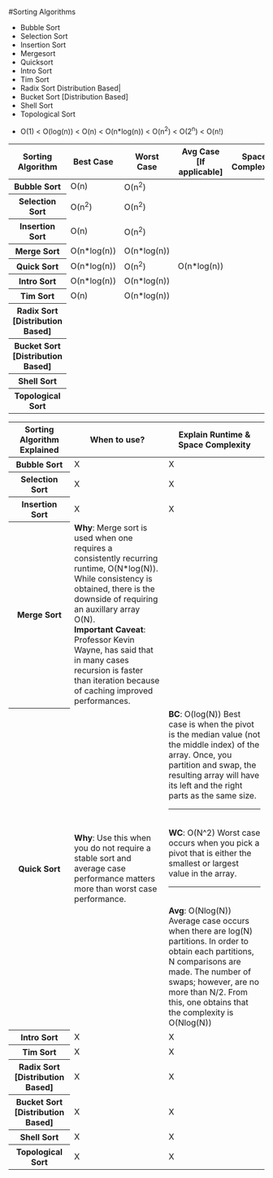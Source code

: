 #Sorting Algorithms
  * Bubble Sort
  * Selection Sort
  * Insertion Sort
  * Mergesort
  * Quicksort
  * Intro Sort
  * Tim Sort
  * Radix Sort Distribution Based|
  * Bucket Sort [Distribution Based]
  * Shell Sort
  * Topological Sort


<ul>
<li>O(1) < O(log(n)) < O(n) < O(n*log(n)) < O(n<sup>2</sup>) < O(2<sup>n</sup>) < O(n!)</li>
</ul>

<table><thread><tr>
    <th>Sorting Algorithm</th>
    <th>Best Case</th><th>Worst Case</th><th>Avg Case [If applicable]</th>
    <th>Space Complexity</th>
  </tr></thread><tbody>

<tr><th>Bubble Sort</th>
  <td>O(n)</td><td>O(n<sup>2</sup>)</td><td></td><td> </td>
</tr>
<!---->
<tr><th>Selection Sort</th>
  <td>O(n<sup>2</sup>) </td><td> O(n<sup>2</sup>) </td><td> </td><td> </td>
</tr>
  <!---->
<tr><th>Insertion Sort</th>
  <td>O(n)</td><td>O(n<sup>2</sup>)</td><td></td><td> </td>
  </tr>
<!---->
<tr><th>Merge Sort</th>
  <td>O(n*log(n))</td>
  <td>O(n*log(n))</td>
  <td></td>
  <td> </td>
</tr>
  <!---->
<tr><th>Quick Sort</th>
   <td>O(n*log(n))</td>
   <td>O(n<sup>2</sup>)</td>
   <td>O(n*log(n))</td>
   <td> </td>
</tr>
<!---->
<tr><th>Intro Sort</th>
     <td>O(n*log(n))</td><td>O(n*log(n))</td><td></td><td> </td>
</tr>
<tr><th>Tim Sort</th>
  <td>O(n)</td><td>O(n*log(n))</td><td></td><td> </td>
</tr>
  <!---->
<tr><th>Radix Sort [Distribution Based]</th>
<td> </td><td></td><td></td><td> </td>
</tr>
  <!---->
<tr><th>Bucket Sort [Distribution Based]</th>
<td></td><td></td><td></td><td> </td>
</tr>
  <!---->
<tr> <th>Shell Sort</th>
<td></td><td></td><td></td><td> </td>
</tr>
  <!---->
<tr> <th>Topological Sort</th>
<td></td><td></td><td></td><td> </td>
</tr>
  <!---->
 </tbody></table>


<table><thread><tr>
    <th>Sorting Algorithm Explained</th>
    <th> When to use? </th><th>Explain Runtime & Space Complexity</th>
  </tr></thread><tbody>

<tr><th>Bubble Sort</th>
  <td> X</td> <td>X </td>
</tr>
<!---->
<tr><th>Selection Sort</th>
  <td> X</td> <td>X </td>
</tr>
<!---->
<tr><th>Insertion Sort</th>
  <td> X</td> <td>X </td>
</tr>
<!---->
<tr><th>Merge Sort</th>
  <td> <b>Why</b>: Merge sort is used when one requires a consistently recurring runtime, O(N*log(N)). While consistency is obtained, there is the downside of requiring an auxillary array O(N).
  <br/>
  <b>Important Caveat</b>: Professor Kevin Wayne, has said that in many cases recursion is faster than iteration because of caching improved performances.
  </td>
  <td> </td>
</tr>
<!---->
<tr><th>Quick Sort</th>
  <td>
  <b>Why</b>: Use this when you do not require a stable sort and average case performance matters more than worst case performance.
  </td>
  <td>
<b>BC</b>: O(log(N)) Best case is when the pivot is the median value (not the middle index) of the array. Once, you partition and swap, the resulting array will have its left and the right parts as the same size.
<hr/><br/>
<b>WC</b>: O(N^2) Worst case occurs when you pick a pivot that is either the smallest or largest value in the array.
<hr/><br/>
<b>Avg</b>: O(Nlog(N)) Average case occurs when there are log(N) partitions. In order to obtain each partitions, N comparisons are made. The number of swaps; however, are no more than N/2. From this, one obtains that the complexity is O(Nlog(N))
   </td>
</tr>
<!---->
<tr><th>Intro Sort</th>
  <td> X</td> <td>X </td>
</tr>
<!---->
<tr><th>Tim Sort</th>
  <td> X</td> <td>X </td>
</tr>
<!---->
<tr><th>Radix Sort [Distribution Based]</th>
  <td> X</td> <td>X </td>
</tr>
<!---->
<tr><th>Bucket Sort [Distribution Based]</th>
  <td> X</td> <td>X </td>
</tr>
<!---->
<tr><th>Shell Sort</th>
  <td> X</td> <td>X </td>
</tr>
<!---->
<tr><th>Topological Sort </th>
  <td> X</td> <td>X </td>
</tr>
<!---->
</tbody></table>
